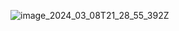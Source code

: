 ![image_2024_03_08T21_28_55_392Z](https://github.com/Antony-AXS/javascript_test_programs/assets/99483158/02771c54-0cfc-48f6-92c4-25a66e514bb4)
